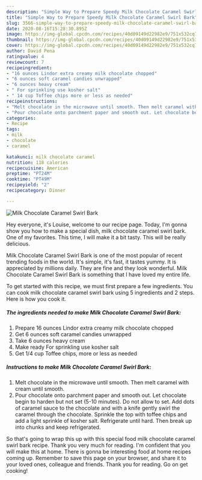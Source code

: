 ```yaml
---
description: "Simple Way to Prepare Speedy Milk Chocolate Caramel Swirl Bark"
title: "Simple Way to Prepare Speedy Milk Chocolate Caramel Swirl Bark"
slug: 3566-simple-way-to-prepare-speedy-milk-chocolate-caramel-swirl-bark
date: 2020-08-16T15:28:30.895Z
image: https://img-global.cpcdn.com/recipes/40d09149d22982e9/751x532cq70/milk-chocolate-caramel-swirl-bark-recipe-main-photo.jpg
thumbnail: https://img-global.cpcdn.com/recipes/40d09149d22982e9/751x532cq70/milk-chocolate-caramel-swirl-bark-recipe-main-photo.jpg
cover: https://img-global.cpcdn.com/recipes/40d09149d22982e9/751x532cq70/milk-chocolate-caramel-swirl-bark-recipe-main-photo.jpg
author: David Pena
ratingvalue: 4
reviewcount: 7
recipeingredient:
- "16 ounces Lindor extra creamy milk chocolate chopped"
- "6 ounces soft caramel candies unwrapped"
- "6 ounces heavy cream"
- " For sprinkling use kosher salt"
- " 14 cup Toffee chips more or less as needed"
recipeinstructions:
- "Melt chocolate in the microwave until smooth. Then melt caramel with cream until smooth."
- "Pour chocolate onto parchment paper and smooth out. Let chocolate begin to harden but not set (5-10 minutes). Do not allow to set. Add dots of caramel sauce to the chocolate and with a knife gently swirl the caramel through the chocolate. Sprinkle the top with toffee chips and add a light sprinkle of kosher salt. Refrigerate until hard. Then break up into chunks and keep refrigerated."
categories:
- Recipe
tags:
- milk
- chocolate
- caramel

katakunci: milk chocolate caramel 
nutrition: 118 calories
recipecuisine: American
preptime: "PT24M"
cooktime: "PT49M"
recipeyield: "2"
recipecategory: Dinner

---
```



![Milk Chocolate Caramel Swirl Bark](https://img-global.cpcdn.com/recipes/40d09149d22982e9/751x532cq70/milk-chocolate-caramel-swirl-bark-recipe-main-photo.jpg)

Hey everyone, it's Louise, welcome to our recipe page. Today, I'm gonna show you how to make a special dish, milk chocolate caramel swirl bark. One of my favorites. This time, I will make it a bit tasty. This will be really delicious.



Milk Chocolate Caramel Swirl Bark is one of the most popular of recent trending foods in the world. It's simple, it's fast, it tastes yummy. It is appreciated by millions daily. They are fine and they look wonderful. Milk Chocolate Caramel Swirl Bark is something that I have loved my entire life.


To get started with this recipe, we must first prepare a few ingredients. You can cook milk chocolate caramel swirl bark using 5 ingredients and 2 steps. Here is how you cook it.

<!--inarticleads1-->

##### The ingredients needed to make Milk Chocolate Caramel Swirl Bark:

1. Prepare 16 ounces Lindor extra creamy milk chocolate chopped
1. Get 6 ounces soft caramel candies unwrapped
1. Take 6 ounces heavy cream
1. Make ready  For sprinkling use kosher salt
1. Get  1/4 cup Toffee chips, more or less as needed




<!--inarticleads2-->

##### Instructions to make Milk Chocolate Caramel Swirl Bark:

1. Melt chocolate in the microwave until smooth. Then melt caramel with cream until smooth.
1. Pour chocolate onto parchment paper and smooth out. Let chocolate begin to harden but not set (5-10 minutes). Do not allow to set. Add dots of caramel sauce to the chocolate and with a knife gently swirl the caramel through the chocolate. Sprinkle the top with toffee chips and add a light sprinkle of kosher salt. Refrigerate until hard. Then break up into chunks and keep refrigerated.




So that's going to wrap this up with this special food milk chocolate caramel swirl bark recipe. Thank you very much for reading. I'm confident that you will make this at home. There is gonna be interesting food at home recipes coming up. Remember to save this page on your browser, and share it to your loved ones, colleague and friends. Thank you for reading. Go on get cooking!
